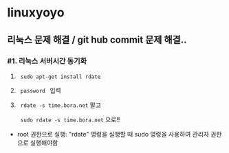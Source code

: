 # linuxyoyo

## 리눅스 문제 해결 / git hub commit 문제 해결..

### #1. 리눅스 서버시간 동기화 
1. ``` sudo apt-get install rdate```

2. ```  password  ``` 입력

3. ``` rdate -s time.bora.net``` 말고 

   ``` sudo rdate -s time.bora.net``` 으로!! 

* root 권한으로 실행: "rdate" 명령을 실행할 때 sudo 명령을 사용하여 관리자 권한으로 실행해야함
